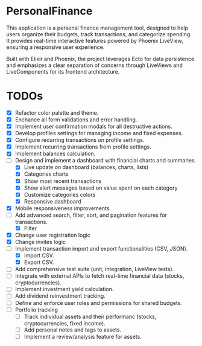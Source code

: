 # PersonalFinance

This application is a personal finance management tool, designed to help users organize their budgets, track transactions, and categorize spending. It provides real-time interactive features powered by Phoenix LiveView, ensuring a responsive user experience.

Built with Elixir and Phoenix, the project leverages Ecto for data persistence and emphasizes a clear separation of concerns through LiveViews and LiveComponents for its frontend architecture.

# TODOs

- [x] Refactor color palette and theme.
- [x] Enchance all form validations and error handling.
- [x] Implement user confirmation modals for all destructive actions.
- [x] Develop profiles settings for managing income and fixed expenses.
- [x] Configure recurring transactions on profile settings.
- [x] Implement recurring transactions from profile settings.
- [x] Implement balances calculation.
- [ ] Design and implement a dashboard with financial charts and summaries.
    - [x] Live update on dashboard (balances, charts, lists)
    - [x] Categories charts
    - [x] Show most recent transactions
    - [x] Show alert messages based on value spent on each category
    - [x] Customize categories colors
    - [x] Responsive dashboard
- [x] Mobile responsiveness improvements.
- [ ] Add advanced search, filter, sort, and pagination features for transactions.
    - [x] Filter
- [x] Change user registration logic
- [x] Change invites logic
- [ ] Implement transaction import and export functionalities (CSV, JSON).
    - [x] Import CSV.
    - [x] Export CSV.
- [ ] Add comprehensive test suite (unit, integration, LiveView tests).
- [ ] Integrate with external APIs to fetch real-time financial data (stocks, cryptocurrencies).
- [ ] Implement investment yield calculation.
- [ ] Add dividend reinvestment tracking.
- [ ] Define and enforce user roles and permissions for shared budgets.
- [ ] Portfolio tracking
    - [ ] Track individual assets and their performanc (stocks, cryptocurrencies, fixed income).
    - [ ] Add personal notes and tags to assets.
    - [ ] Implement a review/analysis feature for assets.
